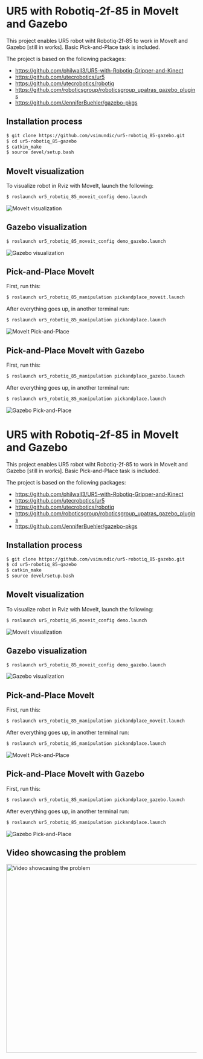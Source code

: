 # UR5 with Robotiq-2f-85 in MoveIt and Gazebo

This project enables UR5 robot wiht Robotiq-2f-85 to work in MoveIt and Gazebo [still in works]. Basic Pick-and-Place task is included.

The project is based on the following packages:
- https://github.com/philwall3/UR5-with-Robotiq-Gripper-and-Kinect
- https://github.com/utecrobotics/ur5
- https://github.com/utecrobotics/robotiq
- https://github.com/roboticsgroup/roboticsgroup_upatras_gazebo_plugins
- https://github.com/JenniferBuehler/gazebo-pkgs


## Installation process
```sh
$ git clone https://github.com/vsimundic/ur5-robotiq_85-gazebo.git
$ cd ur5-robotiq_85-gazebo
$ catkin_make
$ source devel/setup.bash
```
## MoveIt visualization
To visualize robot in Rviz with MoveIt, launch the following:
```sh
$ roslaunch ur5_robotiq_85_moveit_config demo.launch
```
![MoveIt visualization](images/moveit_visualization.png)

## Gazebo visualization
```sh
$ roslaunch ur5_robotiq_85_moveit_config demo_gazebo.launch
```
![Gazebo visualization](images/gazebo_visualization.png)

## Pick-and-Place MoveIt
First, run this:
```sh
$ roslaunch ur5_robotiq_85_manipulation pickandplace_moveit.launch
```
After everything goes up, in another terminal run:
```sh
$ roslaunch ur5_robotiq_85_manipulation pickandplace.launch
```
![MoveIt Pick-and-Place](images/moveit_pickandplace.png)

## Pick-and-Place MoveIt with Gazebo
First, run this:
```sh
$ roslaunch ur5_robotiq_85_manipulation pickandplace_gazebo.launch
```
After everything goes up, in another terminal run:
```sh
$ roslaunch ur5_robotiq_85_manipulation pickandplace.launch
```
![Gazebo Pick-and-Place](images/gazebo_pickandplace.png)

# UR5 with Robotiq-2f-85 in MoveIt and Gazebo

This project enables UR5 robot wiht Robotiq-2f-85 to work in MoveIt and Gazebo [still in works]. Basic Pick-and-Place task is included.

The project is based on the following packages:
- https://github.com/philwall3/UR5-with-Robotiq-Gripper-and-Kinect
- https://github.com/utecrobotics/ur5
- https://github.com/utecrobotics/robotiq
- https://github.com/roboticsgroup/roboticsgroup_upatras_gazebo_plugins
- https://github.com/JenniferBuehler/gazebo-pkgs


## Installation process
```sh
$ git clone https://github.com/vsimundic/ur5-robotiq_85-gazebo.git
$ cd ur5-robotiq_85-gazebo
$ catkin_make
$ source devel/setup.bash
```
## MoveIt visualization
To visualize robot in Rviz with MoveIt, launch the following:
```sh
$ roslaunch ur5_robotiq_85_moveit_config demo.launch
```
![MoveIt visualization](images/moveit_visualization.png)

## Gazebo visualization
```sh
$ roslaunch ur5_robotiq_85_moveit_config demo_gazebo.launch
```
![Gazebo visualization](images/gazebo_visualization.png)

## Pick-and-Place MoveIt
First, run this:
```sh
$ roslaunch ur5_robotiq_85_manipulation pickandplace_moveit.launch
```
After everything goes up, in another terminal run:
```sh
$ roslaunch ur5_robotiq_85_manipulation pickandplace.launch
```
![MoveIt Pick-and-Place](images/moveit_pickandplace.png)

## Pick-and-Place MoveIt with Gazebo
First, run this:
```sh
$ roslaunch ur5_robotiq_85_manipulation pickandplace_gazebo.launch
```
After everything goes up, in another terminal run:
```sh
$ roslaunch ur5_robotiq_85_manipulation pickandplace.launch
```
![Gazebo Pick-and-Place](images/gazebo_pickandplace.png)

## Video showcasing the problem
<a href="http://www.youtube.com/watch?feature=player_embedded&v=J26rIRv6ypw
" target="_blank"><img src="https://img.youtube.com/vi/J26rIRv6ypw/maxresdefault.jpg"
alt="Video showcasing the problem" width="1280" height="500" border="0" /></a>
